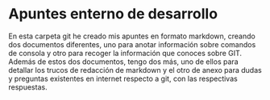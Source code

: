 # Apuntes enterno de desarrollo

En esta carpeta git he creado mis apuntes en formato markdown, creando dos documentos diferentes, uno para anotar información sobre comandos de consola y otro para recoger la información que conoces sobre GIT.  
Además de estos dos documentos, tengo dos más, uno de ellos para detallar los trucos de redacción de markdown y el otro de anexo para dudas y preguntas existentes en internet respecto a git, con las respectivas respuestas. 